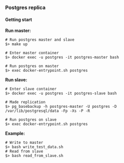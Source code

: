 ### Postgres replica

#### Getting start

**Run master:**

```
# Run postgres master and slave
$> make up

# Enter master container
$> docker exec -u postgres -it postgres-master bash

# Run postgres on master
$> exec docker-entrypoint.sh postgres
```

**Run slave:**

```
# Enter slave container
$> docker exec -u postgres -it postgres-slave bash

# Made replication
$> pg_basebackup -h postgres-master -U postgres -D /var/lib/postgresql/data -Fp -Xs -P -R

# Run postgres on slave
$> exec docker-entrypoint.sh postgres
```

**Example:**

```
# Write to master
$> bash write_test_data.sh
# Read from slave
$> bash read_from_slave.sh
```